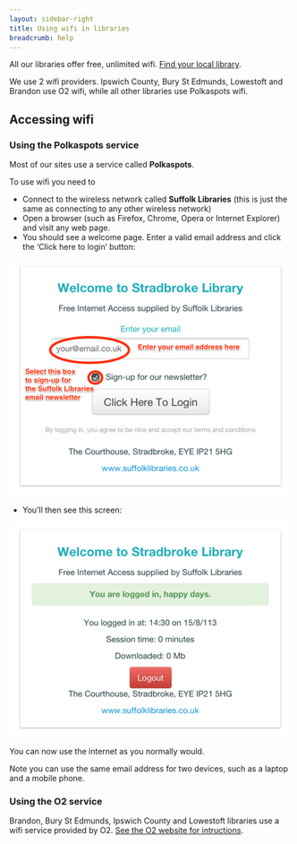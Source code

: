 ```yaml
---
layout: sidebar-right
title: Using wifi in libraries
breadcrumb: help
---
```

All our libraries offer free, unlimited wifi. [Find your local library](/branches "Branches").

We use 2 wifi providers. Ipswich County, Bury St Edmunds, Lowestoft and Brandon use O2 wifi, while all other libraries use Polkaspots wifi.

## Accessing wifi

### Using the Polkaspots service

Most of our sites use a service called **Polkaspots**.

To use wifi you need to

  * Connect to the wireless network called **Suffolk Libraries** (this is just the same as connecting to any other wireless network)
  * Open a browser (such as Firefox, Chrome, Opera or Internet Explorer) and visit any web page.
  * You should see a welcome page. Enter a valid email address and click the &#8216;Click here to login&#8217; button:

<img src="images/help/wifi1-email.jpg" />

  * You&#8217;ll then see this screen:

<img src="images/help/wifi2-email.jpg" />

You can now use the internet as you normally would.

Note you can use the same email address for two devices, such as a laptop and a mobile phone.

### Using the O2 service

Brandon, Bury St Edmunds, Ipswich County and Lowestoft libraries use a wifi service provided by O2. [See the O2 website for intructions](https://www.o2wifi.co.uk/my).
